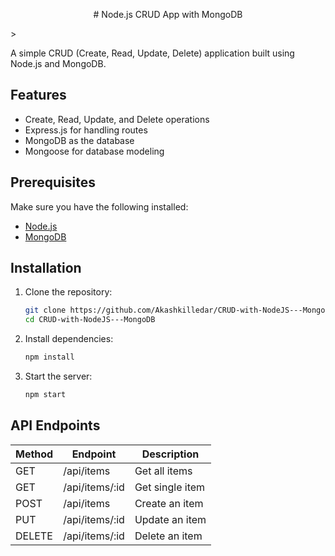<p align="center"># Node.js CRUD App with MongoDB</p>>

A simple CRUD (Create, Read, Update, Delete) application built using Node.js and MongoDB.

## Features
- Create, Read, Update, and Delete operations
- Express.js for handling routes
- MongoDB as the database
- Mongoose for database modeling

## Prerequisites
Make sure you have the following installed:
- [Node.js](https://nodejs.org/)
- [MongoDB](https://www.mongodb.com/)

## Installation

1. Clone the repository:
   ```sh
   git clone https://github.com/Akashkilledar/CRUD-with-NodeJS---MongoDB.git
   cd CRUD-with-NodeJS---MongoDB
   ```

2. Install dependencies:
   ```sh
   npm install
   ```
   
3. Start the server:
   ```sh
   npm start
   ```

## API Endpoints

| Method | Endpoint       | Description        |
|--------|---------------|--------------------|
| GET    | /api/items    | Get all items     |
| GET    | /api/items/:id | Get single item  |
| POST   | /api/items    | Create an item   |
| PUT    | /api/items/:id | Update an item   |
| DELETE | /api/items/:id | Delete an item   |



